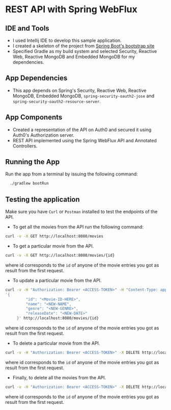 # REST API with Spring WebFlux

## IDE and Tools

* I used Intellij IDE to develop this sample application.
* I created a skeleton of the project from [Spring Boot's bootstrap site](https://start.spring.io/)
* Specified Gradle as my build system and selected Security, Reactive Web, Reactive MongoDB and Embedded MongoDB for my dependencies.


## App Dependencies

* This app depends on Spring's Security, Reactive Web, Reactive MongoDB, Embedded MongoDB, `spring-security-oauth2-jose`
and `spring-security-oauth2-resource-server`.

## App Components

 * Created a representation of the API on Auth0 and secured it using Auth0's Authorization server.
 * REST API implemented using the Spring WebFlux API and Annotated Controllers.
 
 
 ## Running the App
 Run the app from a terminal by issuing the following command:
   
```bash
  ./gradlew bootRun
```


## Testing the application

Make sure you have `Curl` or `Postman` installed to test the endpoints of the API.

* To get all the movies from the API run the following command:

```bash
curl -v -X GET http://localhost:8080/movies
```

* To get a particular movie from the API.

```bash
curl -v -X GET http://localhost:8080/movies/{id}
```
where id corresponds to the `id` of anyone of the movie entries you got as result from the first request.

* To update a particular movie from the API.

```bash
curl -v -H "Authorization: Bearer <ACCESS-TOKEN>" -H "Content-Type: application/json" -X PUT -d
'{
         "id": "<Movie-ID-HERE>",
         "name": "<NEW-NAME",
         "genre": "<NEW-GENRE>",
         "releaseDate": "<NEW-DATE>"
     }' http://localhost:8080/movies/{id}

```
where id corresponds to the `id` of anyone of the movie entries you got as result from the first request.


* To delete a particular movie from the API.

```bash
curl -v -H "Authorization: Bearer <ACCESS-TOKEN>" -X DELETE http://localhost:8080/movies/{id}

```
where id corresponds to the `id` of anyone of the movie entries you got as result from the first request.

* Finally, to delete all the movies from the API.

```bash
curl -v -H "Authorization: Bearer <ACCESS-TOKEN>" -X DELETE http://localhost:8080/movies
```
where id corresponds to the `id` of anyone of the movie entries you got as result from the first request.